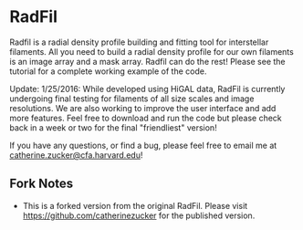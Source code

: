 # RadFil
Radfil is a radial density profile building and fitting tool for interstellar filaments. All you need to build a radial density profile for our own filaments is an image array and a mask array. Radfil can do the rest! Please see the tutorial for a complete working example of the code. 

Update: 1/25/2016: While developed using HiGAL data, RadFil is currently undergoing final testing for filaments of all size scales and image resolutions. We are also working to improve the user interface and add more features. Feel free to download and run the code but please check back in a week or two for the final "friendliest" version!

If you have any questions, or find a bug, please feel free to email me at catherine.zucker@cfa.harvard.edu!

## Fork Notes

* This is a forked version from the original RadFil.  Please visit https://github.com/catherinezucker for the published version.

